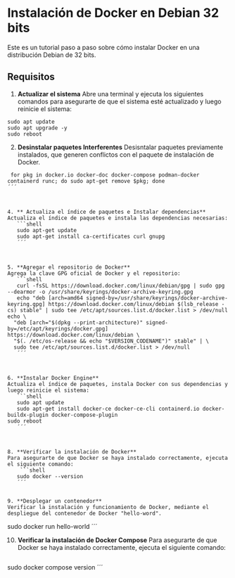 
# Instalación de Docker en Debian 32 bits

Este es un tutorial paso a paso sobre cómo instalar Docker en una distribución Debian de 32 bits.

## Requisitos

1. **Actualizar el sistema**
Abre una terminal y ejecuta los siguientes comandos para asegurarte de que el sistema esté actualizado y luego reinicie el sistema:
```shell
sudo apt update
sudo apt upgrade -y
sudo reboot
```


2. **Desinstalar paquetes Interferentes**
Desisntalar paquetes previamente instalados, que generen conflictos con el paquete de instalación de Docker.
```shell
 for pkg in docker.io docker-doc docker-compose podman-docker containerd runc; do sudo apt-get remove $pkg; done
´´´



4. ** Actualiza el índice de paquetes e Instalar dependencias**
Actualiza el índice de paquetes e instala las dependencias necesarias:
   ```shell
   sudo apt-get update
   sudo apt-get install ca-certificates curl gnupg
   ´´´



5. **Agregar el repositorio de Docker**
Agrega la clave GPG oficial de Docker y el repositorio:
   ```shell
   curl -fsSL https://download.docker.com/linux/debian/gpg | sudo gpg --dearmor -o /usr/share/keyrings/docker-archive-keyring.gpg
   echo "deb [arch=amd64 signed-by=/usr/share/keyrings/docker-archive-keyring.gpg] https://download.docker.com/linux/debian $(lsb_release -cs) stable" | sudo tee /etc/apt/sources.list.d/docker.list > /dev/null
echo \
  "deb [arch="$(dpkg --print-architecture)" signed-by=/etc/apt/keyrings/docker.gpg] https://download.docker.com/linux/debian \
  "$(. /etc/os-release && echo "$VERSION_CODENAME")" stable" | \
  sudo tee /etc/apt/sources.list.d/docker.list > /dev/null
   ´´´



6. **Instalar Docker Engine**
Actualiza el índice de paquetes, instala Docker con sus dependencias y luego reinicie el sistema:
   ```shell
   sudo apt update
   sudo apt-get install docker-ce docker-ce-cli containerd.io docker-buildx-plugin docker-compose-plugin
sudo reboot
   ´´´



8. **Verificar la instalación de Docker**
Para asegurarte de que Docker se haya instalado correctamente, ejecuta el siguiente comando:
    ```shell
   sudo docker --version
   ´´´


9. **Desplegar un contenedor**
Verificar la instalación y funcionamiento de Docker, mediante el despliegue del contenedor de Docker "hello-word".
   ```
   sudo docker run hello-world
   ´´´


   
10. **Verificar la instalación de Docker Compose**
Para asegurarte de que Docker se haya instalado correctamente, ejecuta el siguiente comando:
    ```shell
   sudo docker compose version
   ´´´


   


